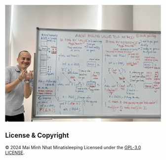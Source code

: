 

![Giao.Langg](https://github.com/minatisleeping/PRN211-Giao.lang/blob/main/Note/Slot6-imgNote/3.jpeg)


## License & Copyright
 &copy; 2024 Mai Minh Nhat Minatisleeping Licensed under the [GPL-3.0 LICENSE](https://github.com/minatisleeping/PRN211-Giao.lang/blob/main/LICENSE). 

